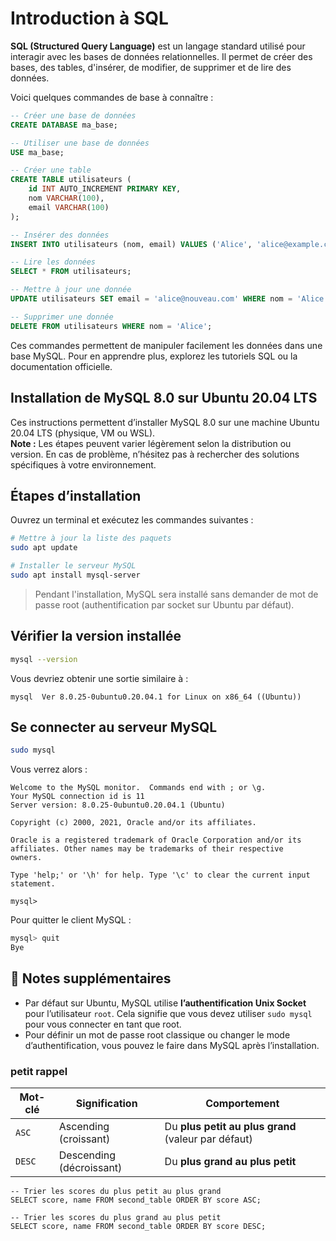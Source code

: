 

# Introduction à SQL

**SQL (Structured Query Language)** est un langage standard utilisé pour interagir avec les bases de données relationnelles. Il permet de créer des bases, des tables, d'insérer, de modifier, de supprimer et de lire des données.

Voici quelques commandes de base à connaître :

```sql
-- Créer une base de données
CREATE DATABASE ma_base;

-- Utiliser une base de données
USE ma_base;

-- Créer une table
CREATE TABLE utilisateurs (
    id INT AUTO_INCREMENT PRIMARY KEY,
    nom VARCHAR(100),
    email VARCHAR(100)
);

-- Insérer des données
INSERT INTO utilisateurs (nom, email) VALUES ('Alice', 'alice@example.com');

-- Lire les données
SELECT * FROM utilisateurs;

-- Mettre à jour une donnée
UPDATE utilisateurs SET email = 'alice@nouveau.com' WHERE nom = 'Alice';

-- Supprimer une donnée
DELETE FROM utilisateurs WHERE nom = 'Alice';
```

Ces commandes permettent de manipuler facilement les données dans une base MySQL. Pour en apprendre plus, explorez les tutoriels SQL ou la documentation officielle.


## Installation de MySQL 8.0 sur Ubuntu 20.04 LTS

Ces instructions permettent d’installer MySQL 8.0 sur une machine Ubuntu 20.04 LTS (physique, VM ou WSL).  
**Note :** Les étapes peuvent varier légèrement selon la distribution ou version. En cas de problème, n’hésitez pas à rechercher des solutions spécifiques à votre environnement.

## Étapes d’installation

Ouvrez un terminal et exécutez les commandes suivantes :

```bash
# Mettre à jour la liste des paquets
sudo apt update

# Installer le serveur MySQL
sudo apt install mysql-server
```

> Pendant l'installation, MySQL sera installé sans demander de mot de passe root (authentification par socket sur Ubuntu par défaut).

## Vérifier la version installée

```bash
mysql --version
```

Vous devriez obtenir une sortie similaire à :

```
mysql  Ver 8.0.25-0ubuntu0.20.04.1 for Linux on x86_64 ((Ubuntu))
```

## Se connecter au serveur MySQL

```bash
sudo mysql
```

Vous verrez alors :

```
Welcome to the MySQL monitor.  Commands end with ; or \g.
Your MySQL connection id is 11
Server version: 8.0.25-0ubuntu0.20.04.1 (Ubuntu)

Copyright (c) 2000, 2021, Oracle and/or its affiliates.

Oracle is a registered trademark of Oracle Corporation and/or its
affiliates. Other names may be trademarks of their respective
owners.

Type 'help;' or '\h' for help. Type '\c' to clear the current input statement.

mysql>
```

Pour quitter le client MySQL :

```sql
mysql> quit
Bye
```

## 📝 Notes supplémentaires

* Par défaut sur Ubuntu, MySQL utilise **l’authentification Unix Socket** pour l’utilisateur `root`. Cela signifie que vous devez utiliser `sudo mysql` pour vous connecter en tant que root.
* Pour définir un mot de passe root classique ou changer le mode d’authentification, vous pouvez le faire dans MySQL après l’installation.

### petit rappel

| Mot-clé | Signification            | Comportement                                        |
| ------- | ------------------------ | --------------------------------------------------- |
| `ASC`   | Ascending (croissant)    | Du **plus petit au plus grand** (valeur par défaut) |
| `DESC`  | Descending (décroissant) | Du **plus grand au plus petit**                     |

```
-- Trier les scores du plus petit au plus grand
SELECT score, name FROM second_table ORDER BY score ASC;

-- Trier les scores du plus grand au plus petit
SELECT score, name FROM second_table ORDER BY score DESC;
```
